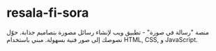 # resala-fi-sora
منصة "رسالة في صورة" - تطبيق ويب لإنشاء رسائل مصورة بتصاميم جذابة. حوّل نصوصك إلى صور فنية بسهولة. مبني باستخدام HTML, CSS, و JavaScript.
